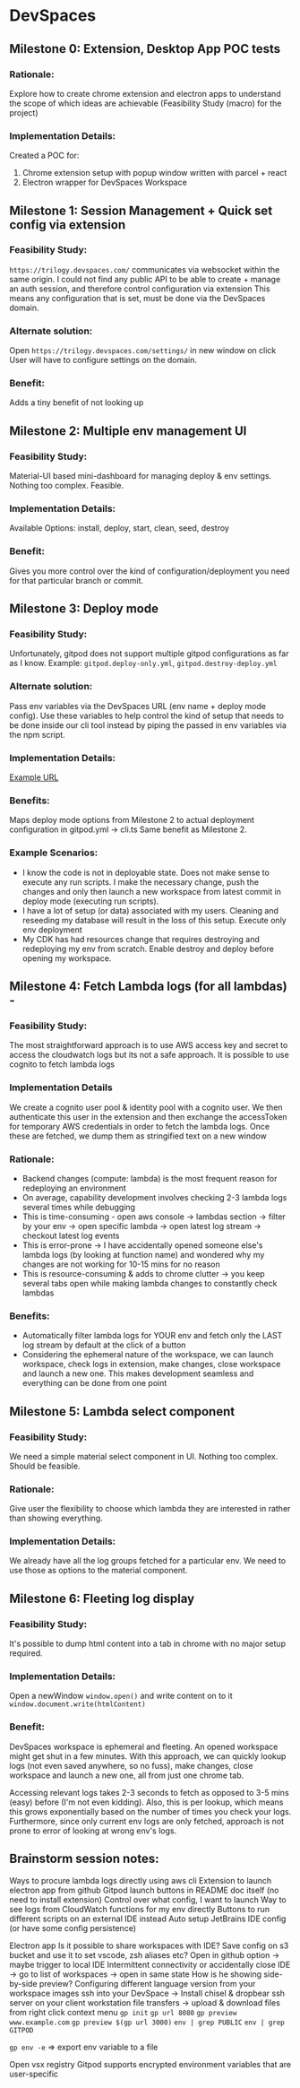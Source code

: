 # DevSpaces

## Milestone 0: Extension, Desktop App POC tests

### Rationale:

Explore how to create chrome extension and electron apps to understand the scope of which ideas are achievable
(Feasibility Study (macro) for the project)

### Implementation Details:

Created a POC for:

1. Chrome extension setup with popup window written with parcel + react
2. Electron wrapper for DevSpaces Workspace

## Milestone 1: Session Management + Quick set config via extension

### Feasibility Study:

`https://trilogy.devspaces.com/` communicates via websocket within the same origin.
I could not find any public API to be able to create + manage an auth session,
and therefore control configuration via extension
This means any configuration that is set, must be done via the DevSpaces domain.

### Alternate solution:

Open `https://trilogy.devspaces.com/settings/` in new window on click
User will have to configure settings on the domain.

### Benefit:

Adds a tiny benefit of not looking up

## Milestone 2: Multiple env management UI

### Feasibility Study:

Material-UI based mini-dashboard for managing deploy & env settings. Nothing too complex. Feasible.

### Implementation Details:

Available Options: install, deploy, start, clean, seed, destroy

### Benefit:

Gives you more control over the kind of configuration/deployment you need for that particular branch or commit.

## Milestone 3: Deploy mode

### Feasibility Study:

Unfortunately, gitpod does not support multiple gitpod configurations as far as I know.
Example: `gitpod.deploy-only.yml`, `gitpod.destroy-deploy.yml`

### Alternate solution:

Pass env variables via the DevSpaces URL (env name + deploy mode config).
Use these variables to help control the kind of setup that needs to be done inside our cli tool instead
by piping the passed in env variables via the npm script.

### Implementation Details:

[Example URL](https://trilogy.devspaces.com/#env=ash1,install=true,clean=true,deploy=true,start=true,seed=true,destroy=true/https://github.com/trilogy-group/5k-response-tek/tree/gitpod-test)

### Benefits:

Maps deploy mode options from Milestone 2 to actual deployment configuration in gitpod.yml -> cli.ts
Same benefit as Milestone 2.

### Example Scenarios:

- I know the code is not in deployable state. Does not make sense to execute any run scripts. I make the necessary change, push the changes and only then launch a new workspace from latest commit in deploy mode (executing run scripts).
- I have a lot of setup (or data) associated with my users. Cleaning and reseeding my database will result in the loss of this setup. Execute only env deployment
- My CDK has had resources change that requires destroying and redeploying my env from scratch. Enable destroy and deploy before opening my workspace.

## Milestone 4: Fetch Lambda logs (for all lambdas) -

### Feasibility Study:

The most straightforward approach is to use AWS access key and secret to access the cloudwatch logs but its not a safe approach. It is possible to use cognito to fetch lambda logs

### Implementation Details

We create a cognito user pool & identity pool with a cognito user.
We then authenticate this user in the extension and then exchange the accessToken for temporary AWS credentials in order to fetch the lambda logs. Once these are fetched, we dump them as stringified text on a new window

### Rationale:

- Backend changes (compute: lambda) is the most frequent reason for redeploying an environment
- On average, capability development involves checking 2-3 lambda logs several times while debugging
- This is time-consuming - open aws console -> lambdas section -> filter by your env -> open specific lambda -> open latest log stream -> checkout latest log events
- This is error-prone -> I have accidentally opened someone else's lambda logs (by looking at function name) and wondered why my changes are not working for 10-15 mins for no reason
- This is resource-consuming & adds to chrome clutter -> you keep several tabs open while making lambda changes to constantly check lambdas

### Benefits:

- Automatically filter lambda logs for YOUR env and fetch only the LAST log stream by default at the click of a button
- Considering the ephemeral nature of the workspace, we can launch workspace, check logs in extension, make changes, close workspace and launch a new one. This makes development seamless and everything can be done from one point

## Milestone 5: Lambda select component

### Feasibility Study:

We need a simple material select component in UI. Nothing too complex. Should be feasible.

### Rationale:

Give user the flexibility to choose which lambda they are interested in rather than showing everything.

### Implementation Details:

We already have all the log groups fetched for a particular env.
We need to use those as options to the material component.

## Milestone 6: Fleeting log display

### Feasibility Study:

It's possible to dump html content into a tab in chrome with no major setup required.

### Implementation Details:

Open a newWindow `window.open()` and write content on to it `window.document.write(htmlContent)`

### Benefit:

DevSpaces workspace is ephemeral and fleeting. An opened workspace might get shut in a few minutes.
With this approach, we can quickly lookup logs (not even saved anywhere, so no fuss), make changes, close workspace and launch a new one, all from just one chrome tab.

Accessing relevant logs takes 2-3 seconds to fetch as opposed to 3-5 mins (easy) before (I'm not even kidding).
Also, this is per lookup, which means this grows exponentially based on the number of times you check your logs.
Furthermore, since only current env logs are only fetched, approach is not prone to error of looking at wrong env's logs.

## Brainstorm session notes:

Ways to procure lambda logs directly using aws cli
Extension to launch electron app from github
Gitpod launch buttons in README doc itself (no need to install extension)
Control over what config, I want to launch
Way to see logs from CloudWatch functions for my env directly
Buttons to run different scripts on an external IDE instead
Auto setup JetBrains IDE config (or have some config persistence)

Electron app
Is it possible to share workspaces with IDE?
Save config on s3 bucket and use it to set vscode, zsh aliases etc?
Open in github option -> maybe trigger to local IDE
Intermittent connectivity or accidentally close IDE -> go to list of workspaces -> open in same state
How is he showing side-by-side preview?
Configuring different language version from your workspace images
ssh into your DevSpace -> Install chisel & dropbear ssh server on your client workstation
file transfers -> upload & download files from right click context menu
`gp init`
`gp url 8080`
`gp preview www.example.com`
`gp preview $(gp url 3000)`
`env | grep PUBLIC`
`env | grep GITPOD`

`gp env -e` => export env variable to a file

Open vsx registry
Gitpod supports encrypted environment variables that are user-specific
